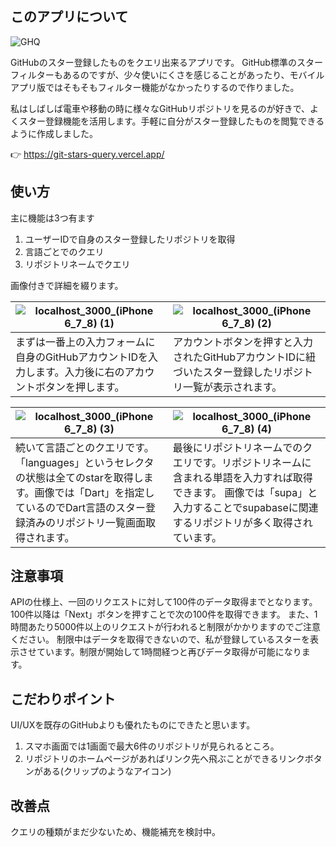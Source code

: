 ## このアプリについて

![GHQ](https://user-images.githubusercontent.com/67810971/117091924-c7484000-ad97-11eb-9eaf-c769ca7ec2de.png)


GitHubのスター登録したものをクエリ出来るアプリです。
GitHub標準のスターフィルターもあるのですが、少々使いにくさを感じることがあったり、モバイルアプリ版ではそもそもフィルター機能がなかったりするので作りました。

私はしばしば電車や移動の時に様々なGitHubリポジトリを見るのが好きで、よくスター登録機能を活用します。手軽に自分がスター登録したものを閲覧できるように作成しました。

👉 https://git-stars-query.vercel.app/

## 使い方

主に機能は3つ有ます

1. ユーザーIDで自身のスター登録したリポジトリを取得
2. 言語ごとでのクエリ
3. リポジトリネームでクエリ

画像付きで詳細を綴ります。

| ![localhost_3000_(iPhone 6_7_8) (1)](https://user-images.githubusercontent.com/67810971/117090970-cbbf2980-ad94-11eb-90c1-cc982b8ffaf0.png) | ![localhost_3000_(iPhone 6_7_8) (2)](https://user-images.githubusercontent.com/67810971/117090995-dd083600-ad94-11eb-9ec8-658ae1cd9240.png) |
| ------------- | ------------- |
| まずは一番上の入力フォームに自身のGitHubアカウントIDを入力します。入力後に右のアカウントボタンを押します。  | アカウントボタンを押すと入力されたGitHubアカウントIDに紐づいたスター登録したリポジトリ一覧が表示されます。  |


| ![localhost_3000_(iPhone 6_7_8) (3)](https://user-images.githubusercontent.com/67810971/117091270-b1d21680-ad95-11eb-9309-f3117289363c.png) | ![localhost_3000_(iPhone 6_7_8) (4)](https://user-images.githubusercontent.com/67810971/117091290-bac2e800-ad95-11eb-89c1-69d403582413.png) |
| ------------- | ------------- |
| 続いて言語ごとのクエリです。「languages」というセレクタの状態は全てのstarを取得します。画像では「Dart」を指定しているのでDart言語のスター登録済みのリポジトリ一覧画面取得されます。  | 最後にリポジトリネームでのクエリです。リポジトリネームに含まれる単語を入力すれば取得できます。 画像では「supa」と入力することでsupabaseに関連するリポジトリが多く取得されています。 |

## 注意事項

APIの仕様上、一回のリクエストに対して100件のデータ取得までとなります。100件以降は「Next」ボタンを押すことで次の100件を取得できます。
また、1時間あたり5000件以上のリクエストが行われると制限がかかりますのでご注意ください。
制限中はデータを取得できないので、私が登録しているスターを表示させています。制限が開始して1時間経つと再びデータ取得が可能になります。

## こだわりポイント

UI/UXを既存のGitHubよりも優れたものにできたと思います。

1. スマホ画面では1画面で最大6件のリポジトリが見られるところ。
2. リポジトリのホームページがあればリンク先へ飛ぶことができるリンクボタンがある(クリップのようなアイコン)

## 改善点

クエリの種類がまだ少ないため、機能補充を検討中。
